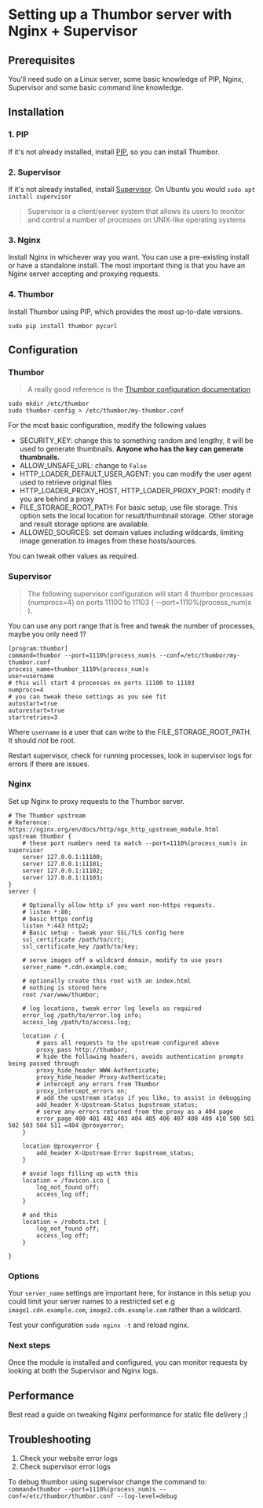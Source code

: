 # Setting up a Thumbor server with Nginx + Supervisor

## Prerequisites

You'll need sudo on a Linux server, some basic knowledge of PIP, Nginx, Supervisor and some basic command line knowledge.

## Installation

### 1. PIP

If it's not already installed, install [PIP](https://pip.pypa.io/en/stable/installing/), so you can install Thumbor.

### 2. Supervisor

If it's not already installed, install [Supervisor](http://supervisord.org/). On Ubuntu you would ```sudo apt install supervisor```

> Supervisor is a client/server system that allows its users to monitor and control a number of processes on UNIX-like operating systems

### 3. Nginx

Install Nginx in whichever way you want. You can use a pre-existing install or have a standalone install. The most important thing is that you have an Nginx server accepting and proxying requests.

### 4. Thumbor

Install Thumbor using PIP, which provides the most up-to-date versions.

```
sudo pip install thumbor pycurl
```

## Configuration

### Thumbor

> A really good reference is the [Thumbor configuration documentation](https://thumbor.readthedocs.io/en/latest/configuration.html)

```
sudo mkdir /etc/thumbor
sudo thumbor-config > /etc/thumbor/my-thumbor.conf
```

For the most basic configuration, modify the following values

* SECURITY_KEY: change this to something random and lengthy, it will be used to generate thumbnails. **Anyone who has the key can generate thumbnails.**
* ALLOW_UNSAFE_URL: change to ```False```
* HTTP_LOADER_DEFAULT_USER_AGENT: you can modify the user agent used to retrieve original files
* HTTP_LOADER_PROXY_HOST, HTTP_LOADER_PROXY_PORT: modify if you are behind a proxy
* FILE_STORAGE_ROOT_PATH: For basic setup, use file storage. This option sets the local location for result/thumbnail storage. Other storage and result storage options are available.
* ALLOWED_SOURCES: set domain values including wildcards, limiting image generation to images from these hosts/sources.

You can tweak other values as required.


### Supervisor

> The following supervisor configuration will start 4 thumbor processes (numprocs=4) on ports 11100 to 11103 ( --port=1110%(process_num)s ).

You can use any port range that is free and tweak the number of processes, maybe you only need 1?

```
[program:thumbor]
command=thumbor --port=1110%(process_num)s --conf=/etc/thumbor/my-thumbor.conf
process_name=thumbor_1110%(process_num)s
user=username
# this will start 4 processes on ports 11100 to 11103
numprocs=4
# you can tweak these settings as you see fit
autostart=true
autorestart=true
startretries=3
```

Where ```username``` is a user that can write to the FILE_STORAGE_ROOT_PATH. It should *not* be root.

Restart supervisor, check for running processes, look in supervisor logs for errors if there are issues.

### Nginx

Set up Nginx to proxy requests to the Thumbor server.

```
# The Thumbor upstream
# Reference: https://nginx.org/en/docs/http/ngx_http_upstream_module.html
upstream thumbor {
	# these port numbers need to match --port=1110%(process_num)s in supervisor
	server 127.0.0.1:11100;
	server 127.0.0.1:11101;
	server 127.0.0.1:11102;
	server 127.0.0.1:11103;
}
server {

	# Optionally allow http if you want non-https requests.
	# listen *:80;
	# basic https config
	listen *:443 http2;
	# Basic setup - tweak your SSL/TLS config here
	ssl_certificate /path/to/crt;
	ssl_certificate_key /path/to/key;

	# serve images off a wildcard domain, modify to use yours
	server_name *.cdn.example.com;

	# optionally create this root with an index.html
	# nothing is stored here
	root /var/www/thumbor;

	# log locations, tweak error log levels as required
	error_log /path/to/error.log info;
	access_log /path/to/access.log;

	location / {
		# pass all requests to the upstream configured above
		proxy_pass http://thumbor;
		# hide the following headers, avoids authentication prompts being passed through
		proxy_hide_header WWW-Authenticate;
		proxy_hide_header Proxy-Authenticate;
		# intercept any errors from Thumbor
		proxy_intercept_errors on;
		# add the upstream status if you like, to assist in debugging
		add_header X-Upstream-Status $upstream_status;
		# serve any errors returned from the proxy as a 404 page
		error_page 400 401 402 403 404 405 406 407 408 409 410 500 501 502 503 504 511 =404 @proxyerror;
	}

	location @proxyerror {
		add_header X-Upstream-Error $upstream_status;
	}

	# avoid logs filling up with this
	location = /favicon.ico {
		log_not_found off;
		access_log off;
	}

	# and this
	location = /robots.txt {
		log_not_found off;
		access_log off;
	}

}
```

### Options

Your ```server_name``` settings are important here, for instance in this setup you could limit your server names to a restricted set e.g ```image1.cdn.example.com```, ```image2.cdn.example.com``` rather than a wildcard.

Test your configuration ```sudo nginx -t``` and reload nginx.

### Next steps

Once the module is installed and configured, you can monitor requests by looking at both the Supervisor and Nginx logs.

## Performance

Best read a guide on tweaking Nginx performance for static file delivery ;)


## Troubleshooting

1. Check your website error logs
2. Check supervisor error logs

To debug thumbor using supervisor change the command to:
```command=thumbor --port=1110%(process_num)s --conf=/etc/thumbor/thumbor.conf --log-level=debug```
